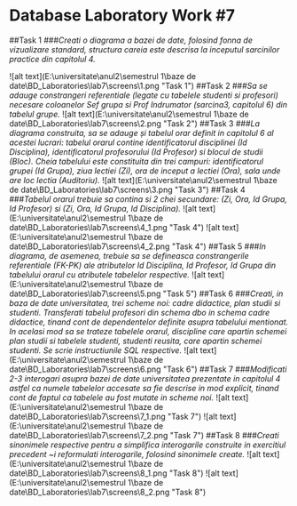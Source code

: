 # Database Laboratory Work #7

##Task 1
###_Creati o diagrama a bazei de date, folosind fonna de vizualizare standard, structura careia este descrisa la inceputul sarcinilor practice din capitolul 4._

![alt text](E:\universitate\anul2\semestrul 1\baze de date\BD_Laboratories\lab7\screens\1.png "Task 1")
##Task 2
###_Sa se adauge constrangeri referentiale (legate cu tabelele studenti si profesori) necesare coloanelor Sef grupa si Prof Indrumator (sarcina3, capitolul 6) din tabelul grupe._ 
![alt text](E:\universitate\anul2\semestrul 1\baze de date\BD_Laboratories\lab7\screens\2.png "Task 2")
##Task 3
###_La diagrama construita, sa se adauge și tabelul orar definit in capitolul 6 al acestei lucrari: tabelul orarul contine identificatorul disciplinei (Id Disciplina), identificatorul profesorului (Id Profesor) si blocul de studii (Bloc). Cheia tabelului este constituita din trei campuri: identificatorul grupei (Id Grupa), ziua lectiei (Zi), ora de inceput a lectiei (Ora), sala unde are loc lectia (Auditoriu)._ 
![alt text](E:\universitate\anul2\semestrul 1\baze de date\BD_Laboratories\lab7\screens\3.png "Task 3")
##Task 4
###_Tabelul orarul trebuie sa contina si 2 chei secundare: (Zi, Ora, Id Grupa, Id Profesor) si (Zi, Ora, Id Grupa, Id Disciplina)._
![alt text](E:\universitate\anul2\semestrul 1\baze de date\BD_Laboratories\lab7\screens\4_1.png "Task 4")
![alt text](E:\universitate\anul2\semestrul 1\baze de date\BD_Laboratories\lab7\screens\4_2.png "Task 4")
##Task 5
###_In diagrama, de asemenea, trebuie sa se defineasca constrangerile referentiale (FK-PK) ale atributelor Id Disciplina, Id Profesor, Id Grupa din tabelului orarul cu atributele tabelelor respective._ 
![alt text](E:\universitate\anul2\semestrul 1\baze de date\BD_Laboratories\lab7\screens\5.png "Task 5")
##Task 6
###_Creati, in baza de date universitatea, trei scheme noi: cadre didactice, plan studii si studenti. Transferati tabelul profesori din schema dbo in schema cadre didactice, tinand cont de dependentelor definite asupra tabelului mentionat. In acelasi mod sa se trateze tabelele orarul, discipline care apartin schemei plan studii si tabelele studenti, studenti reusita, care apartin schemei studenti. Se scrie instructiunile SQL respective._
![alt text](E:\universitate\anul2\semestrul 1\baze de date\BD_Laboratories\lab7\screens\6.png "Task 6")
##Task 7
###_Modificati 2-3 interogari asupra bazei de date universitatea prezentate in capitolul 4 astfel ca numele tabelelor accesate sa fie descrise in mod explicit, tinand cont de faptul ca tabelele au fost mutate in scheme noi._
![alt text](E:\universitate\anul2\semestrul 1\baze de date\BD_Laboratories\lab7\screens\7_1.png "Task 7")
![alt text](E:\universitate\anul2\semestrul 1\baze de date\BD_Laboratories\lab7\screens\7_2.png "Task 7")
##Task 8
###_Creati sinonimele respective pentru a simplifica interogarile construite in exercitiul precedent ~i reformulati interogarile, folosind sinonimele create._
![alt text](E:\universitate\anul2\semestrul 1\baze de date\BD_Laboratories\lab7\screens\8_1.png "Task 8")
![alt text](E:\universitate\anul2\semestrul 1\baze de date\BD_Laboratories\lab7\screens\8_2.png "Task 8")



